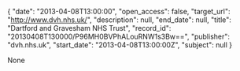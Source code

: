 {
  "date": "2013-04-08T13:00:00", 
  "open_access": false, 
  "target_url": "http://www.dvh.nhs.uk/", 
  "description": null, 
  "end_date": null, 
  "title": "Dartford and Gravesham NHS Trust", 
  "record_id": "20130408T130000/P96MH0BVPhALouRNW1s3Bw==", 
  "publisher": "dvh.nhs.uk", 
  "start_date": "2013-04-08T13:00:00Z", 
  "subject": null
}

None